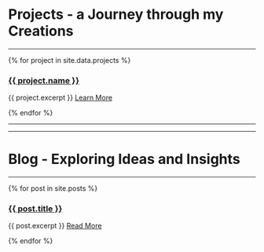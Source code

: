 # Projects - a Journey through my Creations

---

{% for project in site.data.projects %}

  <h3><a href="{{ project.link }}">{{ project.name }}</a></h3>
  {{ project.excerpt }}
  <a href="{{ project.link }}">Learn More</a>

{% endfor %}

---
   
---

# Blog - Exploring Ideas and Insights

---

{% for post in site.posts %}

  <h3><a href="{{ post.url }}">{{ post.title }}</a></h3>
  {{ post.excerpt }}
  <a href="{{ post.url }}">Read More</a>

{% endfor %}